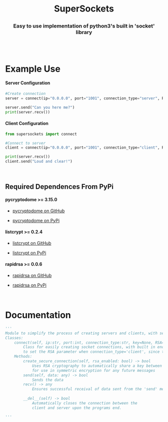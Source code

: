 # <p align='center'>SuperSockets</p>
<h3 align='center'> Easy to use implementation of python3's built in 'socket' library </h3>

<br>
<br>

# Example Use

<h4>Server Configuration</h4>

```python
#Create connection
server = connect(ip="0.0.0.0", port="1001", connection_type="server", RSA=True)

server.send("Can you here me?")
print(server.recv())
```
<h4>Client Configuration</h4>

```python
from supersockets import connect

#Connect to server
client = connect(ip="0.0.0.0", port="1001", connection_type="client", RSA=True)

print(server.recv())
client.send("Loud and clear!")
```

<br>

<h2>Required Dependences From PyPi</h2>

<h4>pycryptodome >= 3.15.0</h4>

- <a href="https://github.com/Legrandin/pycryptodome">pycryptodome on GitHub</a>

- <a href="https://pypi.org/project/pycryptodome/">pycryptodome on PyPi</a>

<h4>listcrypt >= 0.2.4</h4>

- <a href="https://github.com/JustScott/ListCrypt">listcrypt on GitHub</a>

- <a href="https://pypi.org/project/listcrypt/">listcrypt on PyPi</a>

<h4>rapidrsa >= 0.0.6</h4>

- <a href="https://github.com/JustScott/RapidRSA">rapidrsa on GitHub</a>

- <a href="https://pypi.org/project/rapidrsa/">rapidrsa on PyPi</a>

<br>


# Documentation
```python
'''
Module to simplify the process of creating servers and clients, with seamless built in encryption options
Classes:
    connect(self, ip:str, port:int, connection_type:str, key=None, RSA=None, socket_timeout=3)
        Class for easily creating socket connections, with built in encryption options. It's pointless
        to set the RSA parameter when connection_type='client', since the server decides whether or not to use RSA.
    Methods:
        create_secure_connection(self, rsa_enabled: bool) -> bool
            Uses RSA cryptography to automatically share a key between the server and client,
            for use in symmetric encryption for any future messages
        send(self, data: any) -> bool
            Sends the data
        recv() -> any
            Ensures successful receival of data sent from the 'send' method            
        
		__del__(self) -> bool
            Automatically closes the connection between the 
            client and server upon the programs end.

'''
```
